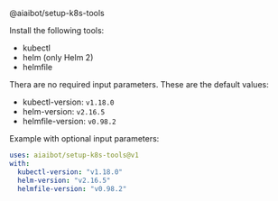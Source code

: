 @aiaibot/setup-k8s-tools

Install the following tools:
* kubectl
* helm (only Helm 2)
* helmfile


Thera are no required input parameters. These are the default values:
- kubectl-version: `v1.18.0`
- helm-version: `v2.16.5`
- helmfile-version: `v0.98.2`

Example with optional input parameters:

```yaml
uses: aiaibot/setup-k8s-tools@v1
with:
  kubectl-version: "v1.18.0"
  helm-version: "v2.16.5"
  helmfile-version: "v0.98.2"
```
